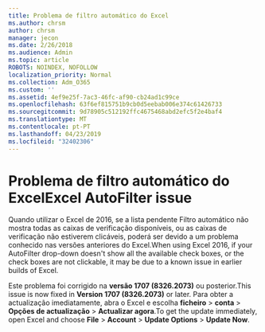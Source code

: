 ```yaml
---
title: Problema de filtro automático do Excel
ms.author: chrsm
author: chrsm
manager: jecon
ms.date: 2/26/2018
ms.audience: Admin
ms.topic: article
ROBOTS: NOINDEX, NOFOLLOW
localization_priority: Normal
ms.collection: Adm_O365
ms.custom: ''
ms.assetid: 4ef9e25f-7ac3-46fc-af90-cb24ad1c99ce
ms.openlocfilehash: 63f6ef815751b9cb0d5eebab006e374c61426733
ms.sourcegitcommit: 9d78905c512192ffc4675468abd2efc5f2e4baf4
ms.translationtype: MT
ms.contentlocale: pt-PT
ms.lasthandoff: 04/23/2019
ms.locfileid: "32402306"
---
```

# <a name="excel-autofilter-issue"></a><span data-ttu-id="41222-102">Problema de filtro automático do Excel</span><span class="sxs-lookup"><span data-stu-id="41222-102">Excel AutoFilter issue</span></span>

<span data-ttu-id="41222-103">Quando utilizar o Excel de 2016, se a lista pendente Filtro automático não mostra todas as caixas de verificação disponíveis, ou as caixas de verificação não estiverem clicáveis, poderá ser devido a um problema conhecido nas versões anteriores do Excel.</span><span class="sxs-lookup"><span data-stu-id="41222-103">When using Excel 2016, if your AutoFilter drop-down doesn't show all the available check boxes, or the check boxes are not clickable, it may be due to a known issue in earlier builds of Excel.</span></span> 
  
<span data-ttu-id="41222-104">Este problema foi corrigido na **versão 1707 (8326.2073)** ou posterior.</span><span class="sxs-lookup"><span data-stu-id="41222-104">This issue is now fixed in **Version 1707 (8326.2073)** or later.</span></span> <span data-ttu-id="41222-105">Para obter a actualização imediatamente, abra o Excel e escolha **ficheiro** \> **conta** \> **Opções de actualização** \> **Actualizar agora**.</span><span class="sxs-lookup"><span data-stu-id="41222-105">To get the update immediately, open Excel and choose **File** \> **Account** \> **Update Options** \> **Update Now**.</span></span>
  

